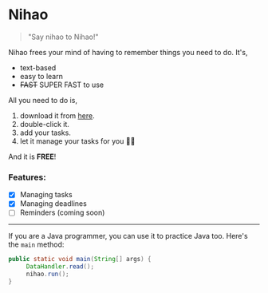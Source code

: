 # Nihao
> "Say nihao to Nihao!"

Nihao frees your mind of having to remember things you need to do. It's,
* text-based
* easy to learn
* ~~FAST~~ SUPER FAST to use

All you need to do is,
1. download it from [here](https://github.com/yyccbb/ip/releases/tag/A-Jar).
2. double-click it.
3. add your tasks.
4. let it manage your tasks for you :pilot:

And it is **FREE**!

### Features:

- [x] Managing tasks
- [x] Managing deadlines
- [ ] Reminders (coming soon)

***
If you are a Java programmer, you can use it to practice Java too. Here's the `main` method:
```java
public static void main(String[] args) {
     DataHandler.read();
     nihao.run();
}
```